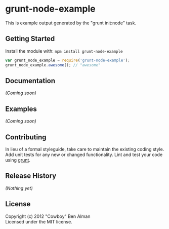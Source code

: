 # grunt-node-example

This is example output generated by the "grunt init:node" task.

## Getting Started
Install the module with: `npm install grunt-node-example`

```javascript
var grunt_node_example = require('grunt-node-example');
grunt_node_example.awesome(); // "awesome"
```

## Documentation
_(Coming soon)_

## Examples
_(Coming soon)_

## Contributing
In lieu of a formal styleguide, take care to maintain the existing coding style. Add unit tests for any new or changed functionality. Lint and test your code using [grunt](https://github.com/cowboy/grunt).

## Release History
_(Nothing yet)_

## License
Copyright (c) 2012 "Cowboy" Ben Alman  
Licensed under the MIT license.
